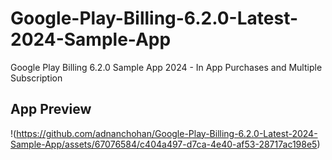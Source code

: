 # Google-Play-Billing-6.2.0-Latest-2024-Sample-App
Google Play Billing 6.2.0 Sample App 2024 - In App Purchases and Multiple Subscription


## App Preview
!(https://github.com/adnanchohan/Google-Play-Billing-6.2.0-Latest-2024-Sample-App/assets/67076584/c404a497-d7ca-4e40-af53-28717ac198e5)
